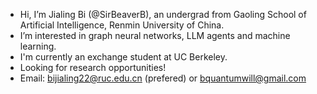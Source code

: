 -  Hi, I’m Jialing Bi (@SirBeaverB), an undergrad from Gaoling School of Artificial Intelligence, Renmin University of China.
-  I’m interested in graph neural networks, LLM agents and machine learning.
-  I'm currently an exchange student at UC Berkeley.
-  Looking for research opportunities!
-  Email: bijialing22@ruc.edu.cn (prefered) or bquantumwill@gmail.com

<!---
SirBeaverB/SirBeaverB is a ✨ special ✨ repository because its `README.md` (this file) appears on your GitHub profile.
You can click the Preview link to take a look at your changes.
--->
